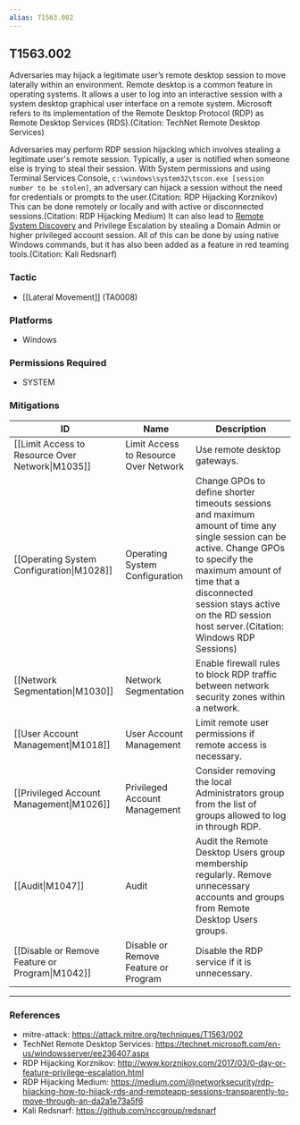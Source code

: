 ```yaml
---
alias: T1563.002
---
```


## T1563.002

Adversaries may hijack a legitimate user’s remote desktop session to move laterally within an environment. Remote desktop is a common feature in operating systems. It allows a user to log into an interactive session with a system desktop graphical user interface on a remote system. Microsoft refers to its implementation of the Remote Desktop Protocol (RDP) as Remote Desktop Services (RDS).(Citation: TechNet Remote Desktop Services)

Adversaries may perform RDP session hijacking which involves stealing a legitimate user's remote session. Typically, a user is notified when someone else is trying to steal their session. With System permissions and using Terminal Services Console, `c:\windows\system32\tscon.exe [session number to be stolen]`, an adversary can hijack a session without the need for credentials or prompts to the user.(Citation: RDP Hijacking Korznikov) This can be done remotely or locally and with active or disconnected sessions.(Citation: RDP Hijacking Medium) It can also lead to [Remote System Discovery](https://attack.mitre.org/techniques/T1018) and Privilege Escalation by stealing a Domain Admin or higher privileged account session. All of this can be done by using native Windows commands, but it has also been added as a feature in red teaming tools.(Citation: Kali Redsnarf)


### Tactic
- [[Lateral Movement]] (TA0008)

### Platforms
- Windows

### Permissions Required
- SYSTEM

### Mitigations

| ID | Name | Description |
| --- | --- | --- |
| [[Limit Access to Resource Over Network\|M1035]] | Limit Access to Resource Over Network | Use remote desktop gateways. |
| [[Operating System Configuration\|M1028]] | Operating System Configuration | Change GPOs to define shorter timeouts sessions and maximum amount of time any single session can be active. Change GPOs to specify the maximum amount of time that a disconnected session stays active on the RD session host server.(Citation: Windows RDP Sessions) |
| [[Network Segmentation\|M1030]] | Network Segmentation | Enable firewall rules to block RDP traffic between network security zones within a network. |
| [[User Account Management\|M1018]] | User Account Management | Limit remote user permissions if remote access is necessary. |
| [[Privileged Account Management\|M1026]] | Privileged Account Management | Consider removing the local Administrators group from the list of groups allowed to log in through RDP. |
| [[Audit\|M1047]] | Audit | Audit the Remote Desktop Users group membership regularly. Remove unnecessary accounts and groups from Remote Desktop Users groups. |
| [[Disable or Remove Feature or Program\|M1042]] | Disable or Remove Feature or Program | Disable the RDP service if it is unnecessary. |


---
### References

- mitre-attack: https://attack.mitre.org/techniques/T1563/002
- TechNet Remote Desktop Services: https://technet.microsoft.com/en-us/windowsserver/ee236407.aspx
- RDP Hijacking Korznikov: http://www.korznikov.com/2017/03/0-day-or-feature-privilege-escalation.html
- RDP Hijacking Medium: https://medium.com/@networksecurity/rdp-hijacking-how-to-hijack-rds-and-remoteapp-sessions-transparently-to-move-through-an-da2a1e73a5f6
- Kali Redsnarf: https://github.com/nccgroup/redsnarf
